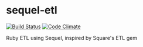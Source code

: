 sequel-etl
==========
[![Build Status](https://travis-ci.org/mjc/sequel-etl.png?branch=master)](https://travis-ci.org/mjc/sequel-etl)
[![Code Climate](https://codeclimate.com/repos/53050d91e30ba069550042d7/badges/29747ae54da7a9b08ccc/gpa.png)](https://codeclimate.com/repos/53050d91e30ba069550042d7/feed)

Ruby ETL using Sequel, inspired by Square's ETL gem
